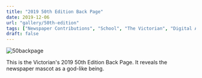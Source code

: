 ```yaml
---
title: "2019 50th Edition Back Page"
date: 2019-12-06
url: "gallery/50th-edition"
tags: ["Newspaper Contributions", "School", "The Victorian", "Digital Art"]
draft: false
---
```


![50backpage](/images/post/2019/50backpage.png)


This is the Victorian's 2019 50th Edition Back Page. It reveals the newspaper mascot as a god-like being.
